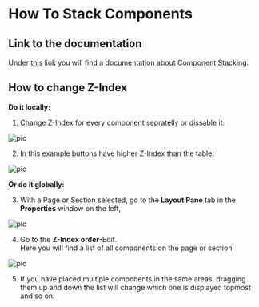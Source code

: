 
# How To Stack Components

## Link to the documentation

Under [this](componentstacking.md) link you will find a documentation about [Component Stacking](componentstacking.md). 
<br/>

## How to change Z-Index

**Do it locally:**

1. Change Z-Index for every component sepratelly or dissable it:

![pic](https://profitbasedocs.blob.core.windows.net/images/HTCompStack%20(1).png)

2. In this example buttons have higher Z-Index than the table:


![pic](https://profitbasedocs.blob.core.windows.net/images/HTCompStack%20(2).png)


**Or do it globally:**

3.	 With a Page or Section selected, go to the **Layout Pane** tab in the **Properties** window on the left,

![pic](https://profitbasedocs.blob.core.windows.net/images/HTCompStack%20(3).png)

4.	Go to the **Z-Index order**-Edit.  
Here you will find a list of all components on the page or section.

![pic](https://profitbasedocs.blob.core.windows.net/images/HTCompStack%20(4).png)

5.	If you have placed multiple components in the same areas, dragging them up and down the list will change which one is displayed topmost and so on. 

<br/>